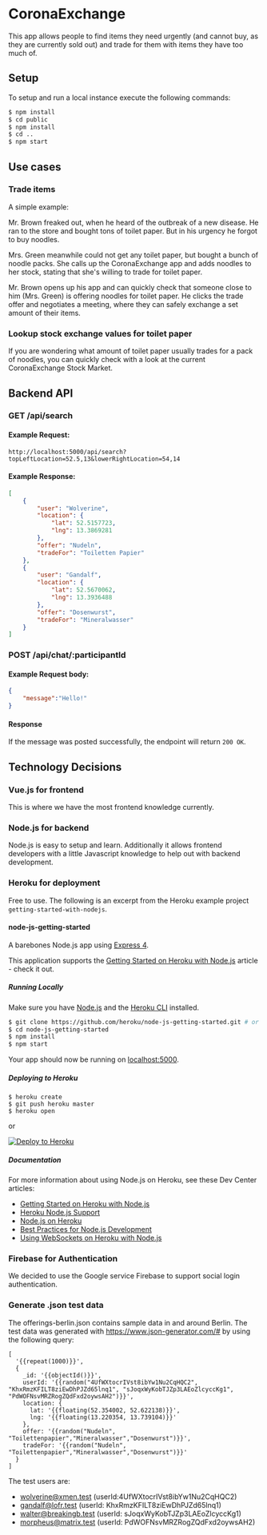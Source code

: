 # CoronaExchange

This app allows people to find items they need urgently (and cannot buy, as they are currently sold out) and trade for them with items they have too much of.

## Setup

To setup and run a local instance execute the following commands:

```bash
$ npm install
$ cd public
$ npm install
$ cd ..
$ npm start
```

## Use cases

### Trade items

A simple example:

Mr. Brown freaked out, when he heard of the outbreak of a new disease. He ran to the store and bought tons of toilet paper. But in his urgency he forgot to buy noodles.

Mrs. Green meanwhile could not get any toilet paper, but bought a bunch of noodle packs. She calls up the CoronaExchange app and adds noodles to her stock, stating that she's willing to trade for toilet paper.

Mr. Brown opens up his app and can quickly check that someone close to him (Mrs. Green) is offering noodles for toilet paper. He clicks the trade offer and negotiates a meeting, where they can safely exchange a set amount of their items.

### Lookup stock exchange values for toilet paper

If you are wondering what amount of toilet paper usually trades for a pack of noodles, you can quickly check with a look at the current CoronaExchange Stock Market.

## Backend API

### GET /api/search

#### Example Request:

```
http://localhost:5000/api/search?topLeftLocation=52.5,13&lowerRightLocation=54,14
```

#### Example Response:

```json
[
    {
        "user": "Wolverine",
        "location": {
            "lat": 52.5157723,
            "lng": 13.3869281
        },
        "offer": "Nudeln",
        "tradeFor": "Toiletten Papier"
    },
    {
        "user": "Gandalf",
        "location": {
            "lat": 52.5670062,
            "lng": 13.3936488
        },
        "offer": "Dosenwurst",
        "tradeFor": "Mineralwasser"
    }
]
```

### POST /api/chat/:participantId

#### Example Request body:

```json
{
    "message":"Hello!"
}
```

#### Response

If the message was posted successfully, the endpoint will return `200 OK`.

## Technology Decisions

### Vue.js for frontend

This is where we have the most frontend knowledge currently.

### Node.js for backend

Node.js is easy to setup and learn. Additionally it allows frontend developers with a little Javascript knowledge to help out with backend development.

### Heroku for deployment

Free to use. The following is an excerpt from the Heroku example project `getting-started-with-nodejs`.

#### node-js-getting-started

A barebones Node.js app using [Express 4](http://expressjs.com/).

This application supports the [Getting Started on Heroku with Node.js](https://devcenter.heroku.com/articles/getting-started-with-nodejs) article - check it out.

##### Running Locally

Make sure you have [Node.js](http://nodejs.org/) and the [Heroku CLI](https://cli.heroku.com/) installed.

```sh
$ git clone https://github.com/heroku/node-js-getting-started.git # or clone your own fork
$ cd node-js-getting-started
$ npm install
$ npm start
```

Your app should now be running on [localhost:5000](http://localhost:5000/).

##### Deploying to Heroku

```
$ heroku create
$ git push heroku master
$ heroku open
```
or

[![Deploy to Heroku](https://www.herokucdn.com/deploy/button.png)](https://heroku.com/deploy)

##### Documentation

For more information about using Node.js on Heroku, see these Dev Center articles:

- [Getting Started on Heroku with Node.js](https://devcenter.heroku.com/articles/getting-started-with-nodejs)
- [Heroku Node.js Support](https://devcenter.heroku.com/articles/nodejs-support)
- [Node.js on Heroku](https://devcenter.heroku.com/categories/nodejs)
- [Best Practices for Node.js Development](https://devcenter.heroku.com/articles/node-best-practices)
- [Using WebSockets on Heroku with Node.js](https://devcenter.heroku.com/articles/node-websockets)

### Firebase for Authentication

We decided to use the Google service Firebase to support social login authentication.

### Generate .json test data

The offerings-berlin.json contains sample data in and around Berlin.
The test data was generated with https://www.json-generator.com/# by using the following query:

```
[
  '{{repeat(1000)}}',
  {
    _id: '{{objectId()}}',
    userId: '{{random("4UfWXtocrIVst8ibYw1Nu2CqHQC2", "KhxRmzKFILT8ziEwDhPJZd65lnq1", "sJoqxWyKobTJZp3LAEoZlcyccKg1", "PdWOFNsvMRZRogZQdFxd2oywsAH2")}}',
    location: {
      lat: '{{floating(52.354002, 52.622138)}}',
      lng: '{{floating(13.220354, 13.739104)}}'
    },
    offer: '{{random("Nudeln", "Toilettenpapier","Mineralwasser","Dosenwurst")}}',
    tradeFor: '{{random("Nudeln", "Toilettenpapier","Mineralwasser","Dosenwurst")}}'
  }
]
```

The test users are:

* wolverine@xmen.test (userId:4UfWXtocrIVst8ibYw1Nu2CqHQC2)
* gandalf@lofr.test (userId: KhxRmzKFILT8ziEwDhPJZd65lnq1)
* walter@breakingb.test (userId: sJoqxWyKobTJZp3LAEoZlcyccKg1)
* morpheus@matrix.test (userId: PdWOFNsvMRZRogZQdFxd2oywsAH2)
